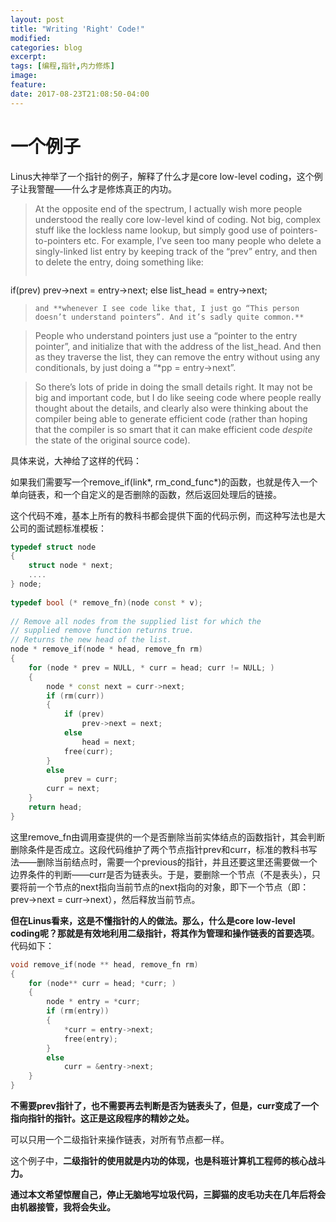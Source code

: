 ```yaml
---
layout: post
title: "Writing 'Right' Code!"
modified:
categories: blog
excerpt:
tags: [编程,指针,内力修炼]
image:
feature:
date: 2017-08-23T21:08:50-04:00
---
```


# 一个例子

Linus大神举了一个指针的例子，解释了什么才是core low-level coding，这个例子让我警醒——什么才是修炼真正的内功。

>At the opposite end of the spectrum, I actually wish more people understood the really core low-level kind of coding. Not big, complex stuff like the lockless name lookup, but simply good use of pointers-to-pointers etc. For example, I’ve seen too many people who delete a singly-linked list entry by keeping track of the “prev” entry, and then to delete the entry, doing something like:
>```cpp
if(prev)
  prev->next = entry->next;
else
  list_head = entry->next;
>```
>and **whenever I see code like that, I just go “This person doesn’t understand pointers”. And it’s sadly quite common.**

>People who understand pointers just use a “pointer to the entry pointer”, and initialize that with the address of the list_head. And then as they traverse the list, they can remove the entry without using any conditionals, by just doing a “*pp = entry->next”. 

>So there’s lots of pride in doing the small details right. It may not be big and important code, but I do like seeing code where people really thought about the details, and clearly also were thinking about the compiler being able to generate efficient code (rather than hoping that the compiler is so smart that it can make efficient code *despite* the state of the original source code). 

具体来说，大神给了这样的代码：

如果我们需要写一个remove_if(link*, rm_cond_func*)的函数，也就是传入一个单向链表，和一个自定义的是否删除的函数，然后返回处理后的链接。

这个代码不难，基本上所有的教科书都会提供下面的代码示例，而这种写法也是大公司的面试题标准模板：

```cpp
typedef struct node
{
    struct node * next;
    ....
} node;
 
typedef bool (* remove_fn)(node const * v);
 
// Remove all nodes from the supplied list for which the
// supplied remove function returns true.
// Returns the new head of the list.
node * remove_if(node * head, remove_fn rm)
{
    for (node * prev = NULL, * curr = head; curr != NULL; )
    {
        node * const next = curr->next;
        if (rm(curr))
        {
            if (prev)
                prev->next = next;
            else
                head = next;
            free(curr);
        }
        else
            prev = curr;
        curr = next;
    }
    return head;
}
```
这里remove_fn由调用查提供的一个是否删除当前实体结点的函数指针，其会判断删除条件是否成立。这段代码维护了两个节点指针prev和curr，标准的教科书写法——删除当前结点时，需要一个previous的指针，并且还要这里还需要做一个边界条件的判断——curr是否为链表头。于是，要删除一个节点（不是表头），只要将前一个节点的next指向当前节点的next指向的对象，即下一个节点（即：prev->next = curr->next），然后释放当前节点。

**但在Linus看来，这是不懂指针的人的做法。那么，什么是core low-level coding呢？那就是有效地利用二级指针，将其作为管理和操作链表的首要选项**。代码如下：

```cpp
void remove_if(node ** head, remove_fn rm)
{
    for (node** curr = head; *curr; )
    {
        node * entry = *curr;
        if (rm(entry))
        {
            *curr = entry->next;
            free(entry);
        }
        else
            curr = &entry->next;
    }
}
```
**不需要prev指针了，也不需要再去判断是否为链表头了，但是，curr变成了一个指向指针的指针。这正是这段程序的精妙之处。**

可以只用一个二级指针来操作链表，对所有节点都一样。

这个例子中，**二级指针的使用就是内功的体现，也是科班计算机工程师的核心战斗力。**

**通过本文希望惊醒自己，停止无脑地写垃圾代码，三脚猫的皮毛功夫在几年后将会由机器接管，我将会失业。**
